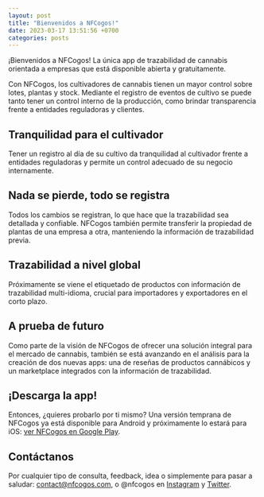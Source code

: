 ```yaml
---
layout: post
title: "Bienvenidos a NFCogos!"
date: 2023-03-17 13:51:56 +0700
categories: posts
---
```


¡Bienvenidos a NFCogos! La única app de trazabilidad de cannabis orientada a empresas que está disponible abierta y gratuitamente.

Con NFCogos, los cultivadores de cannabis tienen un mayor control sobre lotes, plantas y stock. Mediante el registro de eventos de cultivo se puede tanto tener un control interno de la producción, como brindar transparencia frente a entidades reguladoras y clientes.

## Tranquilidad para el cultivador

Tener un registro al día de su cultivo da tranquilidad al cultivador frente a entidades reguladoras y permite un control adecuado de su negocio internamente.

## Nada se pierde, todo se registra

Todos los cambios se registran, lo que hace que la trazabilidad sea detallada y confiable. NFCogos también permite transferir la propiedad de plantas de una empresa a otra, manteniendo la información de trazabilidad previa.

## Trazabilidad a nivel global

Próximamente se viene el etiquetado de productos con información de trazabilidad multi-idioma, crucial para importadores y exportadores en el corto plazo.

## A prueba de futuro

Como parte de la visión de NFCogos de ofrecer una solución integral para el mercado de cannabis, también se está avanzando en el análisis para la creación de dos nuevas apps: una de reseñas de productos cannábicos y un marketplace integrados con la información de trazabilidad.

## ¡Descarga la app!

Entonces, ¿quieres probarlo por ti mismo? Una versión temprana de NFCogos ya está disponible para Android y próximamente lo estará para iOS: [ver NFCogos en Google Play](https://play.google.com/store/apps/details?id=com.nfcogos).

## Contáctanos

Por cualquier tipo de consulta, feedback, idea o simplemente para pasar a saludar: contact@nfcogos.com, o @nfcogos en [Instagram](https://www.instagram.com/nfcogos) y [Twitter](https://www.twitter.com/nfcogos).
